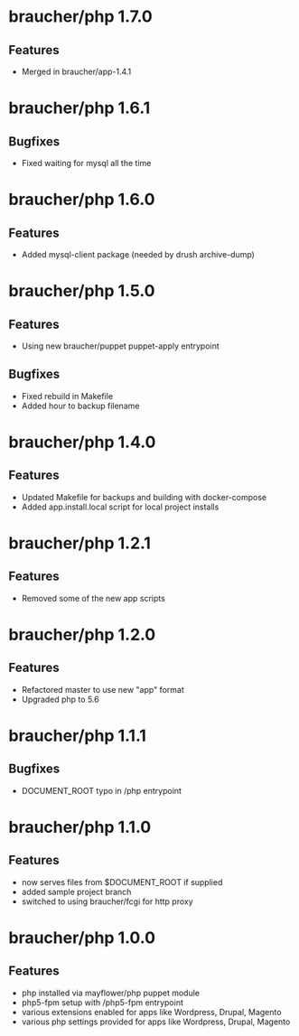 # braucher/php 1.7.0

## Features
- Merged in braucher/app-1.4.1

# braucher/php 1.6.1

## Bugfixes
- Fixed waiting for mysql all the time

# braucher/php 1.6.0

## Features
- Added mysql-client package (needed by drush archive-dump)

# braucher/php 1.5.0

## Features
- Using new braucher/puppet puppet-apply entrypoint

## Bugfixes
- Fixed rebuild in Makefile
- Added hour to backup filename

# braucher/php 1.4.0

## Features
- Updated Makefile for backups and building with docker-compose
- Added app.install.local script for local project installs

# braucher/php 1.2.1

## Features
- Removed some of the new app scripts

# braucher/php 1.2.0

## Features
- Refactored master to use new "app" format
- Upgraded php to 5.6

# braucher/php 1.1.1

## Bugfixes
- DOCUMENT_ROOT typo in /php entrypoint

# braucher/php 1.1.0

## Features
- now serves files from $DOCUMENT_ROOT if supplied
- added sample project branch
- switched to using braucher/fcgi for http proxy

# braucher/php 1.0.0

## Features
- php installed via mayflower/php puppet module
- php5-fpm setup with /php5-fpm entrypoint
- various extensions enabled for apps like Wordpress, Drupal, Magento
- various php settings provided for apps like Wordpress, Drupal, Magento
